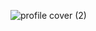 ![profile cover (2)](https://github.com/user-attachments/assets/7f2ed65c-5e1f-4b16-bd80-457504b2bddb)
